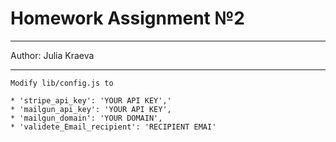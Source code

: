 # Homework Assignment №2
***
Author: Julia Kraeva
***


```
Modify lib/config.js to 

* 'stripe_api_key': 'YOUR API KEY','
* 'mailgun_api_key': 'YOUR API KEY',
* 'mailgun_domain': 'YOUR DOMAIN',
* 'validete_Email_recipient': 'RECIPIENT EMAI'
```
